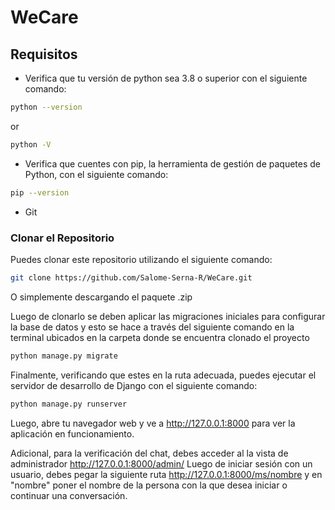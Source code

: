# WeCare
## Requisitos

- Verifica que tu versión de python sea 3.8 o superior con el siguiente comando:
```bash
python --version
```
or
```bash
python -V
```

- Verifica que cuentes con pip, la herramienta de gestión de paquetes de Python, con el siguiente comando:
```bash
pip --version
```

- Git

### Clonar el Repositorio

Puedes clonar este repositorio utilizando el siguiente comando:
```bash
git clone https://github.com/Salome-Serna-R/WeCare.git
```
O simplemente descargando el paquete .zip

Luego de clonarlo se deben aplicar las migraciones iniciales para configurar la base de datos y esto se hace a través del siguiente comando en la terminal ubicados en la carpeta donde se encuentra clonado el proyecto
```bash
python manage.py migrate
```

Finalmente, verificando que estes en la ruta adecuada, puedes ejecutar el servidor de desarrollo de Django con el siguiente comando:
```bash
python manage.py runserver
```
Luego, abre tu navegador web y ve a http://127.0.0.1:8000 para ver la aplicación en funcionamiento.

Adicional, para la verificación del chat, debes acceder al la vista de administrador http://127.0.0.1:8000/admin/ Luego de iniciar sesión con un usuario, debes pegar la siguiente ruta http://127.0.0.1:8000/ms/nombre y en "nombre" poner el nombre de la persona con la que desea iniciar o continuar una conversación.
